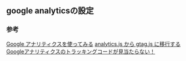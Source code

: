 ## google analyticsの設定

### 参考
[Google アナリティクスを使ってみる](https://firebase.google.com/docs/analytics/get-started?platform=web&authuser=0)
[analytics.js から gtag.js に移行する](https://developers.google.com/analytics/devguides/collection/gtagjs/migration?hl=ja)
[Googleアナリティクスのトラッキングコードが見当たらない！](https://blog.it-see.net/it-dokata/analytics/unable-to-get-tracking-id/)

